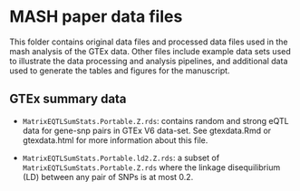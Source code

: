 # MASH paper data files

This folder contains original data files and processed data files used
in the mash analysis of the GTEx data. Other files include example
data sets used to illustrate the data processing and analysis
pipelines, and additional data used to generate the tables and figures
for the manuscript.

## GTEx summary data

+ `MatrixEQTLSumStats.Portable.Z.rds`: contains random and strong eQTL
data for gene-snp pairs in GTEx V6 data-set. See gtexdata.Rmd or
gtexdata.html for more information about this file.

+ `MatrixEQTLSumStats.Portable.ld2.Z.rds`: a subset of
`MatrixEQTLSumStats.Portable.Z.rds` where the linkage disequilibrium
(LD) between any pair of SNPs is at most 0.2.
